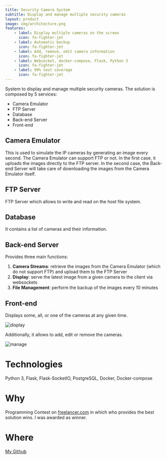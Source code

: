 ```yaml
---
title: Security Camera System
subtitle: Display and manage multiple security cameras
layout: product
image: img/architecture.png
features:
    - label: Display multiple cameras on the screen
      icon: fa-fighter-jet
    - label: Automatic backup
      icon: fa-fighter-jet
    - label: Add, remove, edit camera information
      icon: fa-fighter-jet
    - label: Websocket, docker-compose, Flask, Python 3
      icon: fa-fighter-jet
    - label: 99% test coverage
      icon: fa-fighter-jet
---
```

System to display and manage multiple security cameras.
The solution is composed by 5 services:
- Camera Emulator
- FTP Server
- Database
- Back-end Server
- Front-end

## Camera Emulator
This is used to simulate the IP cameras by generating an image every second.
The Camera Emulator can support FTP or not. In the first case, it uploads the images directly to the FTP server. In the second case, the Back-end Server will take care of downloading the images from the Camera Emulator itself.
## FTP Server
FTP Server which allows to write and read on the host file system.
## Database
It contains a list of cameras and their information.
## Back-end Server
Provides three main functions:
1. **Camera Streams**: retrieve the images from the Camera Emulator (which do not support FTP) and upload them to the FTP Server
2. **Display**: serve the latest image from a given camera to the
client via websockets
3. **File Management**: perform the backup of the images every 10 minutes

## Front-end
Displays some, all, or one of the cameras at any given time.

![display](img/camera-display.png)

Additionally, it allows to add, edit or remove the cameras.

![manage](img/manage.png)

# Technologies
Python 3, Flask, Flask-SocketIO, PostgreSQL, Docker, Docker-compose
# Why
Programming Contest on [freelancer.com](https://www.freelancer.com/dashboard) in which who provides the best solution wins. I was awarded as winner.
# Where
[My Github](https://github.com/marcello-dev/security)
